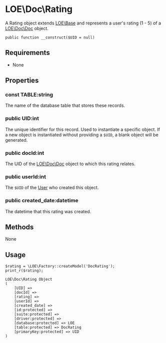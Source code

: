 # LOE\Doc\Rating

A Rating object extends [LOE\Base](../../Base.md) and represents a user's rating (1 - 5) of a [LOE\Doc\Doc](./Doc.md) object.

`public function __construct($UID = null)`

## Requirements

* None

## Properties

### const TABLE:string

The name of the database table that stores these records.

### public UID:int
The unique identifier for this record. Used to instantiate a specific object. If a new object is instantiated without providing a `$UID`, a blank object will be generated.

### public docId:int

The UID of the [LOE\Doc\Doc](./Doc.md) object to which this rating relates.

### public userId:int

The `$UID` of the [User]() who created this object.

### public created_date:datetime

The datetime that this rating was created.

## Methods

None

## Usage

```
$rating = \LOE\Factory::createModel('DocRating');
print_r($rating);
```
```
LOE\Doc\Rating Object
(
    [UID] =>
    [docId] =>
    [rating] =>
    [userId] =>
    [created_date] =>
    [id:protected] =>
    [suite:protected] =>
    [driver:protected] =>
    [database:protected] => LOE
    [table:protected] => DocRating
    [primaryKey:protected] => UID
)
```

